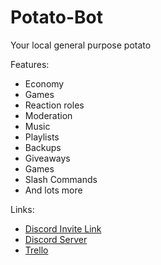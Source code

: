# Potato-Bot

Your local general purpose potato

Features:
- Economy
- Games
- Reaction roles
- Moderation
- Music
- Playlists
- Backups
- Giveaways
- Games
- Slash Commands
- And lots more


Links:
- [Discord Invite Link](https://discord.com/api/oauth2/authorize?client_id=894060283373449317&permissions=8&scope=bot%20applications.commands)
- [Discord Server](https://discord.gg/cHj7nErGBa)
- [Trello](https://trello.com/b/65PWS20u)

